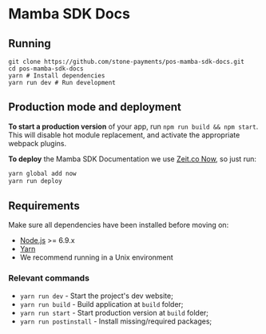 # Mamba SDK Docs

## Running

```
git clone https://github.com/stone-payments/pos-mamba-sdk-docs.git
cd pos-mamba-sdk-docs
yarn # Install dependencies 
yarn run dev # Run development
```
## Production mode and deployment

**To start a production version** of your app, run `npm run build && npm start`. This will disable hot module replacement, and activate the appropriate webpack plugins.

**To deploy** the Mamba SDK Documentation we use [Zeit.co Now](zeit.co/now), so just run:

```bash
yarn global add now
yarn run deploy
```

## Requirements

Make sure all dependencies have been installed before moving on:

* [Node.js](http://nodejs.org/) >= 6.9.x
* [Yarn](https://yarnpkg.com/en/docs/install)
* We recommend running in a Unix environment

### Relevant commands

* `yarn run dev`   - Start the project's dev website;
* `yarn run build` - Build application at `build` folder;
* `yarn run start` - Start production version at `build` folder;
* `yarn run postinstall` - Install missing/required packages;